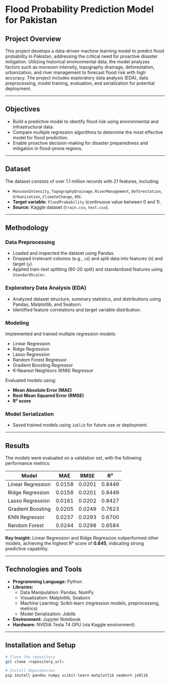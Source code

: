 # Flood Probability Prediction Model for Pakistan

## Project Overview
This project develops a data-driven machine learning model to predict flood probability in Pakistan, addressing the critical need for proactive disaster mitigation. Utilizing historical environmental data, the model analyzes factors such as monsoon intensity, topography drainage, deforestation, urbanization, and river management to forecast flood risk with high accuracy. The project includes exploratory data analysis (EDA), data preprocessing, model training, evaluation, and serialization for potential deployment.

---

## Objectives
- Build a predictive model to identify flood risk using environmental and infrastructural data.  
- Compare multiple regression algorithms to determine the most effective model for flood prediction.  
- Enable proactive decision-making for disaster preparedness and mitigation in flood-prone regions.  

---

## Dataset
The dataset consists of over 1.1 million records with 21 features, including:  
- `MonsoonIntensity`, `TopographyDrainage`, `RiverManagement`, `Deforestation`, `Urbanization`, `ClimateChange`, etc.  
- **Target variable:** `FloodProbability` (continuous value between 0 and 1).  
- **Source:** Kaggle dataset (`train.csv`, `test.csv`).  

---

## Methodology

### Data Preprocessing
- Loaded and inspected the dataset using Pandas.  
- Dropped irrelevant columns (e.g., `id`) and split data into features (`X`) and target (`y`).  
- Applied train-test splitting (80-20 split) and standardized features using `StandardScaler`.  

### Exploratory Data Analysis (EDA)
- Analyzed dataset structure, summary statistics, and distributions using Pandas, Matplotlib, and Seaborn.  
- Identified feature correlations and target variable distribution.  

### Modeling
Implemented and trained multiple regression models:  
- Linear Regression  
- Ridge Regression  
- Lasso Regression  
- Random Forest Regressor  
- Gradient Boosting Regressor  
- K-Nearest Neighbors (KNN) Regressor  

Evaluated models using:  
- **Mean Absolute Error (MAE)**  
- **Root Mean Squared Error (RMSE)**  
- **R² score**  

### Model Serialization
- Saved trained models using `Joblib` for future use or deployment.  

---

## Results
The models were evaluated on a validation set, with the following performance metrics:

| Model              | MAE     | RMSE    | R²     |
|--------------------|---------|---------|--------|
| Linear Regression  | 0.0158  | 0.0201  | 0.8449 |
| Ridge Regression   | 0.0158  | 0.0201  | 0.8449 |
| Lasso Regression   | 0.0161  | 0.0202  | 0.8427 |
| Gradient Boosting  | 0.0205  | 0.0249  | 0.7623 |
| KNN Regressor      | 0.0237  | 0.0293  | 0.6700 |
| Random Forest      | 0.0244  | 0.0298  | 0.6584 |

**Key Insight:** Linear Regression and Ridge Regression outperformed other models, achieving the highest R² score of **0.845**, indicating strong predictive capability.  

---

## Technologies and Tools
- **Programming Language:** Python  
- **Libraries:**  
  - Data Manipulation: Pandas, NumPy  
  - Visualization: Matplotlib, Seaborn  
  - Machine Learning: Scikit-learn (regression models, preprocessing, metrics)  
  - Model Serialization: Joblib  
- **Environment:** Jupyter Notebook  
- **Hardware:** NVIDIA Tesla T4 GPU (via Kaggle environment)  

---

## Installation and Setup
```bash
# Clone the repository
git clone <repository_url>

# Install dependencies
pip install pandas numpy scikit-learn matplotlib seaborn joblib
